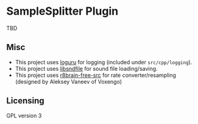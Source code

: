 SampleSplitter Plugin
==================
TBD

Misc
----

* This project uses [loguru](https://github.com/emilk/loguru) for logging (included under `src/cpp/logging`).
* This project uses [libsndfile](https://github.com/erikd/libsndfile) for sound file loading/saving.
* This project uses [r8brain-free-src](https://github.com/avaneev/r8brain-free-src) for rate converter/resampling (designed by Aleksey Vaneev of Voxengo)

Licensing
---------
GPL version 3
